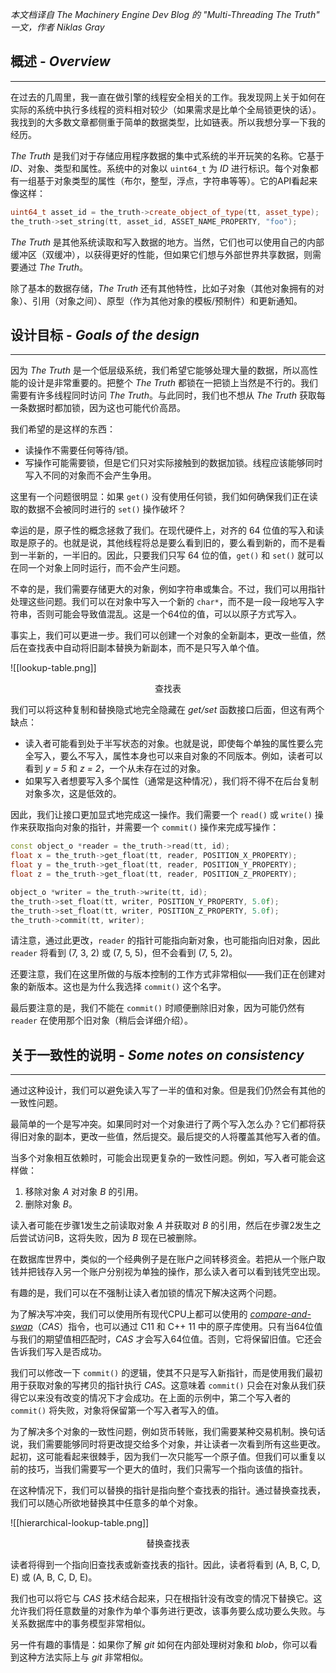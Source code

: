 *本文档译自 The Machinery Engine Dev Blog 的 "Multi-Threading The Truth" 一文，作者 Niklas Gray*


## 概述 - *Overview*
----
在过去的几周里，我一直在做引擎的线程安全相关的工作。我发现网上关于如何在实际的系统中执行多线程的资料相对较少（如果需求是比单个全局锁更快的话）。我找到的大多数文章都侧重于简单的数据类型，比如链表。所以我想分享一下我的经历。

*The Truth* 是我们对于存储应用程序数据的集中式系统的半开玩笑的名称。它基于 *ID*、对象、类型和属性。系统中的对象以 `uint64_t` 为 *ID* 进行标识。每个对象都有一组基于对象类型的属性（布尔，整型，浮点，字符串等等）。它的API看起来像这样：

```C++
uint64_t asset_id = the_truth->create_object_of_type(tt, asset_type);
the_truth->set_string(tt, asset_id, ASSET_NAME_PROPERTY, "foo");
```

*The Truth* 是其他系统读取和写入数据的地方。当然，它们也可以使用自己的内部缓冲区（双缓冲），以获得更好的性能，但如果它们想与外部世界共享数据，则需要通过 *The Truth*。

除了基本的数据存储，*The Truth* 还有其他特性，比如子对象（其他对象拥有的对象）、引用（对象之间）、原型（作为其他对象的模板/预制件）和更新通知。


## 设计目标 - *Goals of the design*
---
因为 *The Truth* 是一个低层级系统，我们希望它能够处理大量的数据，所以高性能的设计是非常重要的。把整个 *The Truth* 都锁在一把锁上当然是不行的。我们需要有许多线程同时访问 *The Truth*。与此同时，我们也不想从 *The Truth* 获取每一条数据时都加锁，因为这也可能代价高昂。

我们希望的是这样的东西：

+ 读操作不需要任何等待/锁。
+ 写操作可能需要锁，但是它们只对实际接触到的数据加锁。线程应该能够同时写入不同的对象而不会产生争用。

这里有一个问题很明显：如果 `get()` 没有使用任何锁，我们如何确保我们正在读取的数据不会被同时进行的 `set()` 操作破坏？

幸运的是，原子性的概念拯救了我们。在现代硬件上，对齐的 64 位值的写入和读取是原子的。也就是说，其他线程将总是要么看到旧的，要么看到新的，而不是看到一半新的，一半旧的。因此，只要我们只写 64 位的值，`get()` 和 `set()` 就可以在同一个对象上同时运行，而不会产生问题。

不幸的是，我们需要存储更大的对象，例如字符串或集合。不过，我们可以用指针处理这些问题。我们可以在对象中写入一个新的 `char*`，而不是一段一段地写入字符串，否则可能会导致值混乱。这是一个64位的值，可以以原子方式写入。

事实上，我们可以更进一步。我们可以创建一个对象的全新副本，更改一些值，然后在查找表中自动将旧副本替换为新副本，而不是只写入单个值。

![[lookup-table.png]]
<center>查找表</center>

我们可以将这种复制和替换隐式地完全隐藏在 *get/set* 函数接口后面，但这有两个缺点：

+ 读入者可能看到处于半写状态的对象。也就是说，即使每个单独的属性要么完全写入，要么不写入，属性本身也可以来自对象的不同版本。例如，读者可以看到 *y = 5* 和 *z = 2*，一个从未存在过的对象。
+ 如果写入者想要写入多个属性（通常是这种情况），我们将不得不在后台复制对象多次，这是低效的。

因此，我们让接口更加显式地完成这一操作。我们需要一个 `read()` 或 `write()` 操作来获取指向对象的指针，并需要一个 `commit()` 操作来完成写操作：

```C++
const object_o *reader = the_truth->read(tt, id);
float x = the_truth->get_float(tt, reader, POSITION_X_PROPERTY);
float y = the_truth->get_float(tt, reader, POSITION_Y_PROPERTY);
float z = the_truth->get_float(tt, reader, POSITION_Z_PROPERTY);

object_o *writer = the_truth->write(tt, id);
the_truth->set_float(tt, writer, POSITION_Y_PROPERTY, 5.0f);
the_truth->set_float(tt, writer, POSITION_Z_PROPERTY, 5.0f);
the_truth->commit(tt, writer);
```

请注意，通过此更改，`reader` 的指针可能指向新对象，也可能指向旧对象，因此 `reader` 将看到 (7, 3, 2) 或 (7, 5, 5)，但不会看到 (7, 5, 2)。

还要注意，我们在这里所做的与版本控制的工作方式非常相似——我们正在创建对象的新版本。这也是为什么我选择 `commit()` 这个名字。

最后要注意的是，我们不能在 `commit()` 时顺便删除旧对象，因为可能仍然有 `reader` 在使用那个旧对象（稍后会详细介绍）。


## 关于一致性的说明 - *Some notes on consistency*
---
通过这种设计，我们可以避免读入写了一半的值和对象。但是我们仍然会有其他的一致性问题。

最简单的一个是写冲突。如果同时对一个对象进行了两个写入怎么办？它们都将获得旧对象的副本，更改一些值，然后提交。最后提交的人将覆盖其他写入者的值。

当多个对象相互依赖时，可能会出现更复杂的一致性问题。例如，写入者可能会这样做：

1. 移除对象 *A* 对对象 *B* 的引用。
2. 删除对象 *B*。

读入者可能在步骤1发生之前读取对象 *A* 并获取对 *B* 的引用，然后在步骤2发生之后尝试访问B，这将失败，因为 *B* 现在已被删除。

在数据库世界中，类似的一个经典例子是在账户之间转移资金。若把从一个账户取钱并把钱存入另一个账户分别视为单独的操作，那么读入者可以看到钱凭空出现。

有趣的是，我们可以在不强制让读入者加锁的情况下解决这两个问题。

为了解决写冲突，我们可以使用所有现代CPU上都可以使用的 [*compare-and-swap*](http://web.archive.org/web/20220316014137/https://en.wikipedia.org/wiki/Compare-and-swap)（*CAS*）指令，也可以通过 C11 和 C++ 11 中的原子库使用。只有当64位值与我们的期望值相匹配时，*CAS* 才会写入64位值。否则，它将保留旧值。它还会告诉我们写入是否成功。

我们可以修改一下 `commit()` 的逻辑，使其不只是写入新指针，而是使用我们最初用于获取对象的写拷贝的指针执行 *CAS*。这意味着 `commit()` 只会在对象从我们获得它以来没有改变的情况下才会成功。在上面的示例中，第二个写入者的 `commit()` 将失败，对象将保留第一个写入者写入的值。

为了解决多个对象的一致性问题，例如货币转账，我们需要某种交易机制。换句话说，我们需要能够同时将更改提交给多个对象，并让读者一次看到所有这些更改。起初，这可能看起来很棘手，因为我们一次只能写一个原子值。但我们可以重复以前的技巧，当我们需要写一个更大的值时，我们只需写一个指向该值的指针。

在这种情况下，我们可以替换的指针是指向整个查找表的指针。通过替换查找表，我们可以随心所欲地替换其中任意多的单个对象。

![[hierarchical-lookup-table.png]]
<center>替换查找表</center>

读者将得到一个指向旧查找表或新查找表的指针。因此，读者将看到 (A, B, C, D, E) 或 (A, B, C, D, E)。

我们也可以将它与 *CAS* 技术结合起来，只在根指针没有改变的情况下替换它。这允许我们将任意数量的对象作为单个事务进行更改，该事务要么成功要么失败。与关系数据库中的事务模型非常相似。

另一件有趣的事情是：如果你了解 *git* 如何在内部处理树对象和 *blob*，你可以看到这种方法实际上与 *git* 非常相似。

